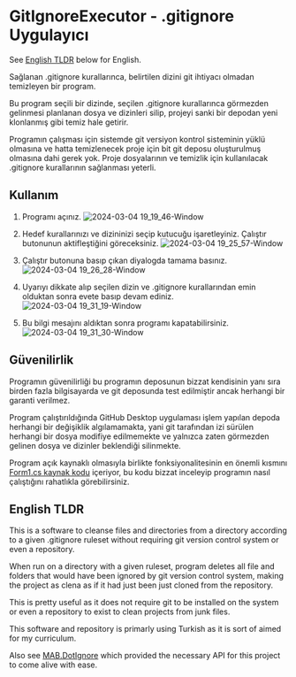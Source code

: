 # GitIgnoreExecutor - .gitignore Uygulayıcı
 See [English TLDR](https://github.com/SametHope/GitIgnoreExecutor/blob/main/README.md#english-tldr) below for English.  

 Sağlanan .gitignore kurallarınca, belirtilen dizini git ihtiyacı olmadan temizleyen bir program.  

 Bu program seçili bir dizinde, seçilen .gitignore kurallarınca görmezden gelinmesi planlanan dosya ve dizinleri silip, projeyi sanki bir depodan yeni klonlanmış gibi temiz hale getirir.

 Programın çalışması için sistemde git versiyon kontrol sisteminin yüklü olmasına ve hatta temizlenecek proje için bit git deposu oluşturulmuş olmasına dahi gerek yok. 
 Proje dosyalarının ve temizlik için kullanılacak .gitignore kurallarının sağlanması yeterli.  

 ## Kullanım

 1. Programı açınız.
![2024-03-04 19_19_46-Window](https://github.com/SametHope/GitIgnoreExecutor/assets/85421686/3019c94e-404c-4663-a6a7-0871aaede7ba)

 2. Hedef kurallarınızı ve dizininizi seçip kutucuğu işaretleyiniz. Çalıştır butonunun aktifleştiğini göreceksiniz.
![2024-03-04 19_25_57-Window](https://github.com/SametHope/GitIgnoreExecutor/assets/85421686/ffe4d6f8-d998-4f61-9933-710f0e26bd16)

 3. Çalıştır butonuna basıp çıkan diyalogda tamama basınız.
![2024-03-04 19_26_28-Window](https://github.com/SametHope/GitIgnoreExecutor/assets/85421686/a1ccc1d1-d803-418e-9e4a-86e52c6cf2b6)

 4. Uyarıyı dikkate alıp seçilen dizin ve .gitignore kurallarından emin olduktan sonra evete basıp devam ediniz.
![2024-03-04 19_31_19-Window](https://github.com/SametHope/GitIgnoreExecutor/assets/85421686/b9e97994-fbfb-46b5-aea8-8f6228e9d95b)   

 5. Bu bilgi mesajını aldıktan sonra programı kapatabilirsiniz.
![2024-03-04 19_31_30-Window](https://github.com/SametHope/GitIgnoreExecutor/assets/85421686/c79f37e2-8846-4b19-accd-4f218dfc65a8)   

## Güvenilirlik
 Programın güvenilirliği bu programın deposunun bizzat kendisinin yanı sıra birden fazla bilgisayarda ve git deposunda test edilmiştir ancak herhangi bir garanti verilmez.  
 
 Program çalıştırıldığında GitHub Desktop uygulaması işlem yapılan depoda herhangi bir değişiklik algılamamakta, yani git tarafından izi sürülen herhangi bir dosya modifiye edilmemekte ve yalnızca zaten
 görmezden gelinen dosya ve dizinler beklendiği silinmekte.

 Program açık kaynaklı olmasıyla birlikte fonksiyonalitesinin en önemli kısmını [Form1.cs kaynak kodu](https://github.com/SametHope/GitIgnoreExecutor/blob/main/Form1.cs) içeriyor, bu kodu bizzat inceleyip programın nasıl çalıştığını rahatlıkla görebilirsiniz.

## English TLDR
This is a software to cleanse files and directories from a directory according to a given .gitignore ruleset without requiring git version control system or even a repository.  

When run on a directory with a given ruleset, program deletes all file and folders that would have been ignored by git version control system, making the project as clena as if it had just been just cloned from the repository.  

This is pretty useful as it does not require git to be installed on the system or even a repository to exist to clean projects from junk files.

This software and repository is primarly using Turkish as it is sort of aimed for my curriculum.

Also see [MAB.DotIgnore](https://github.com/markashleybell/MAB.DotIgnore) which provided the necessary API for this project to come alive with ease.
